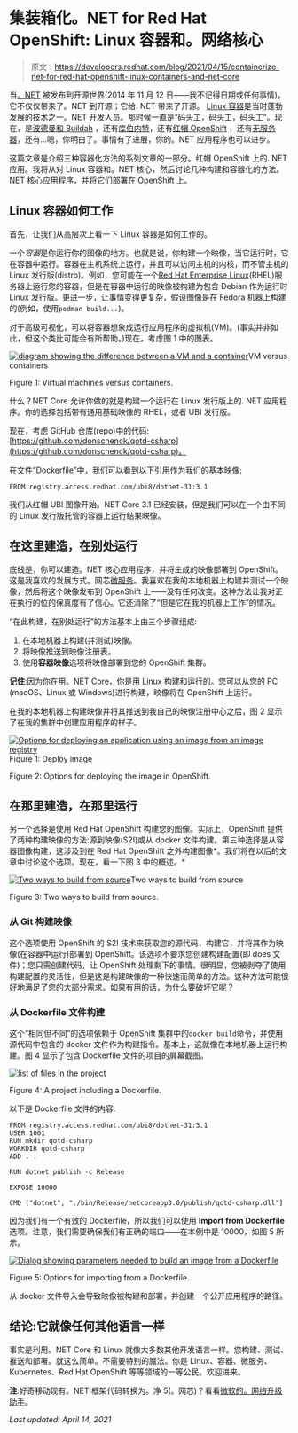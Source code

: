# 集装箱化。NET for Red Hat OpenShift: Linux 容器和。网络核心

> 原文：<https://developers.redhat.com/blog/2021/04/15/containerize-net-for-red-hat-openshift-linux-containers-and-net-core>

当[。NET](/topics/dotnet) 被发布到开源世界(2014 年 11 月 12 日——我不记得日期或任何事情)，它不仅仅带来了。NET 到开源；它给. NET 带来了开源。 [Linux 容器](/topics/containers)是当时蓬勃发展的技术之一。NET 开发人员。那时候一直是“码头工，码头工，码头工”。现在，是[波德曼和 Buildah](/blog/2019/02/21/podman-and-buildah-for-docker-users/) ，还有[库伯内特](/topics/kubernetes)，还有[红帽 OpenShift](/products/openshift/overview) ，还有[无服务器](/topics/serverless-architecture)，还有...嗯，你明白了。事情有了进展，你的。NET 应用程序也可以进步。

这篇文章是介绍三种容器化方法的系列文章的一部分。红帽 OpenShift 上的. NET 应用。我将从对 Linux 容器和。NET 核心，然后讨论几种构建和容器化的方法。NET 核心应用程序，并将它们部署在 OpenShift 上。

## Linux 容器如何工作

首先，让我们从高层次上看一下 Linux 容器是如何工作的。

一个*容器*是你运行你的图像的地方。也就是说，你构建一个映像，当它运行时，它在容器中运行。容器在主机系统上运行，并且可以访问主机的内核，而不管主机的 Linux 发行版(distro)。例如，您可能在一个[Red Hat Enterprise Linux](/products/rhel/overview)(RHEL)服务器上运行您的容器，但是在容器中运行的映像被构建为包含 Debian 作为运行时 Linux 发行版。更进一步，让事情变得更复杂，假设图像是在 Fedora 机器上构建的(例如，使用`podman build...`)。

对于高级可视化，可以将容器想象成运行应用程序的虚拟机(VM)。(事实并非如此，但这个类比可能会有所帮助。)现在，考虑图 1 中的图表。

[![diagram showing the difference between a VM and a container](img/fa5bd5a550f69e90075c12e9323f4cb5.png "containers")](/sites/default/files/blog/2021/02/containers.png)VM versus containers

Figure 1: Virtual machines versus containers.

什么？NET Core 允许你做的就是构建一个运行在 Linux 发行版上的. NET 应用程序。你的选择包括带有通用基础映像的 RHEL，或者 UBI 发行版。

现在，考虑 GitHub 仓库(repo)中的代码:[https://github.com/donschenck/qotd-csharp](https://github.com/donschenck/qotd-csharp)。

在文件“Dockerfile”中，我们可以看到以下引用作为我们的基本映像:

`FROM registry.access.redhat.com/ubi8/dotnet-31:3.1`

我们从红帽 UBI 图像开始。NET Core 3.1 已经安装，但是我们可以在一个由不同的 Linux 发行版托管的容器上运行结果映像。

## 在这里建造，在别处运行

底线是，你可以建造。NET 核心应用程序，并将生成的映像部署到 OpenShift。这是我喜欢的发展方式。网芯[微服务](/topics/microservices)。我喜欢在我的本地机器上构建并测试一个映像，然后将这个映像发布到 OpenShift 上——没有任何改变。这种方法让我对正在执行的位的保真度有了信心。它还消除了“但是它在我的机器上工作”的情况。

“在此构建，在别处运行”的方法基本上由三个步骤组成:

1.  在本地机器上构建(并测试)映像。
2.  将映像推送到映像注册表。
3.  使用**容器映像**选项将映像部署到您的 OpenShift 集群。

**记住**:因为你在用。NET Core，你是用 Linux 构建和运行的。您可以从您的 PC (macOS、Linux 或 Windows)进行构建，映像将在 OpenShift 上运行。

在我的本地机器上构建映像并将其推送到我自己的映像注册中心之后，图 2 显示了在我的集群中创建应用程序的样子。

[![Options for deploying an application using an image from an image registry](img/653abdcb0109dc84bf8aa39cb9ace962.png "deploy-image")](/sites/default/files/blog/2021/03/deploy-image.png)Figure 1: Deploy image

Figure 2: Options for deploying the image in OpenShift.

## 在那里建造，在那里运行

另一个选择是使用 Red Hat OpenShift 构建您的图像。实际上，OpenShift 提供了两种构建映像的方法:源到映像(S2I)或从 docker 文件构建。第三种选择是从容器图像构建，这涉及到在 Red Hat OpenShift 之外构建图像*。我们将在以后的文章中讨论这个选项。现在，看一下图 3 中的概述。*

[![Two ways to build from source](img/85438a7ccd80704929451d6619234e09.png "Two ways to build from source")](/sites/default/files/blog/2021/02/two-build-from-source-options.png)Two ways to build from source

Figure 3: Two ways to build from source.

### 从 Git 构建映像

这个选项使用 OpenShift 的 S2I 技术来获取您的源代码，构建它，并将其作为映像(在容器中运行)部署到 OpenShift。该选项不要求您创建构建配置(即 does 文件)；您只需创建代码，让 OpenShift 处理剩下的事情。很明显，您被剥夺了使用构建配置的灵活性，但是这是构建映像的一种快速而简单的方法。这种方法可能很好地满足了您的大部分需求。如果有用的话，为什么要破坏它呢？

### 从 Dockerfile 文件构建

这个“相同但不同”的选项依赖于 OpenShift 集群中的`docker build`命令，并使用源代码中包含的 docker 文件作为构建指令。基本上，这就像在本地机器上运行构建。图 4 显示了包含 Dockerfile 文件的项目的屏幕截图。

[![list of files in the project](img/678a9c4786952bd63f737325ceddfaee.png "qotd-file-list")](/sites/default/files/blog/2021/03/qotd-file-list.png)

Figure 4: A project including a Dockerfile.

以下是 Dockerfile 文件的内容:

```
FROM registry.access.redhat.com/ubi8/dotnet-31:3.1
USER 1001
RUN mkdir qotd-csharp
WORKDIR qotd-csharp
ADD . .

RUN dotnet publish -c Release

EXPOSE 10000

CMD ["dotnet", "./bin/Release/netcoreapp3.0/publish/qotd-csharp.dll"]

```

因为我们有一个有效的 Dockerfile，所以我们可以使用 **Import from Dockerfile** 选项。注意，我们需要确保我们有正确的端口——在本例中是 10000，如图 5 所示。

[![Dialog showing parameters needed to build an image from a Dockerfile](img/e900c0f6dc801540762d75ea9b30d90e.png "import-from-dockerfile")](/sites/default/files/blog/2021/03/import-from-dockerfile.png)

Figure 5: Options for importing from a Dockerfile.

从 docker 文件导入会导致映像被构建和部署，并创建一个公开应用程序的路径。

## 结论:它就像任何其他语言一样

事实是利用。NET Core 和 Linux 就像大多数其他开发语言一样。您构建、测试、推送和部署。就这么简单。不需要特别的魔法。你是 Linux、容器、微服务、Kubernetes、Red Hat OpenShift 等等领域的一等公民。欢迎进来。

**注**:好奇移动现有。NET 框架代码转换为。净 5(。网芯)？看看[微软的。网络升级助手](https://devblogs.microsoft.com/dotnet/introducing-the-net-upgrade-assistant-preview/?ocid=AID3017126)。

*Last updated: April 14, 2021*